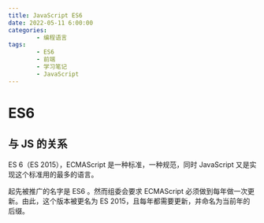 ```yaml
---
title: JavaScript ES6
date: 2022-05-11 6:00:00
categories:
        - 编程语言
tags:
        - ES6
        - 前端
        - 学习笔记
        - JavaScript
---
```


# ES6

## 与 JS 的关系

ES 6（ES 2015），ECMAScript 是一种标准，一种规范，同时 JavaScript 又是实现这个标准用的最多的语言。

起先被推广的名字是 ES6 。然而组委会要求 ECMAScript 必须做到每年做一次更新。由此，这个版本被更名为 ES 2015，且每年都需要更新，并命名为当前年的后缀。
